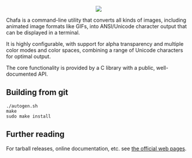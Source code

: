 <p align="center">
<img src="https://raw.githubusercontent.com/hpjansson/chafa/master/docs/chafa-logo.gif" />
</p>

Chafa is a command-line utility that converts all kinds of images, including
animated image formats like GIFs, into ANSI/Unicode character output that can
be displayed in a terminal.

It is highly configurable, with support for alpha transparency and multiple
color modes and color spaces, combining a range of Unicode characters for
optimal output.

The core functionality is provided by a C library with a public,
well-documented API.

## Building from git

```
./autogen.sh
make
sudo make install
```

## Further reading

For tarball releases, online documentation, etc. see
[the official web pages](https://hpjansson.org/chafa/).
